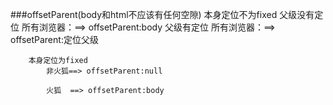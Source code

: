 ###offsetParent(body和html不应该有任何空隙)
		本身定位不为fixed
			父级没有定位
				所有浏览器：==> offsetParent:body
			父级有定位
				所有浏览器：==> offsetParent:定位父级
					
		本身定位为fixed
			非火狐==> offsetParent:null
					
			火狐	==> offsetParent:body

